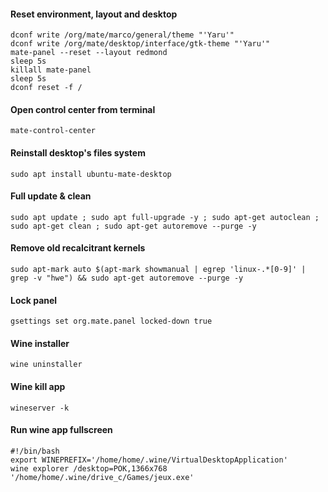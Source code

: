 #### Reset environment, layout and desktop
```
dconf write /org/mate/marco/general/theme "'Yaru'"
dconf write /org/mate/desktop/interface/gtk-theme "'Yaru'"
mate-panel --reset --layout redmond
sleep 5s
killall mate-panel
sleep 5s
dconf reset -f /
```
#### Open control center from terminal
```mate-control-center```
#### Reinstall desktop's files system
```sudo apt install ubuntu-mate-desktop```
#### Full update & clean
```sudo apt update ; sudo apt full-upgrade -y ; sudo apt-get autoclean ; sudo apt-get clean ; sudo apt-get autoremove --purge -y```
#### Remove old recalcitrant kernels
```sudo apt-mark auto $(apt-mark showmanual | egrep 'linux-.*[0-9]' | grep -v "hwe") && sudo apt-get autoremove --purge -y```
#### Lock panel
```gsettings set org.mate.panel locked-down true```
#### Wine installer
```wine uninstaller```
#### Wine kill app
```wineserver -k```
#### Run wine app fullscreen
```
#!/bin/bash
export WINEPREFIX='/home/home/.wine/VirtualDesktopApplication'
wine explorer /desktop=POK,1366x768 '/home/home/.wine/drive_c/Games/jeux.exe'
```
